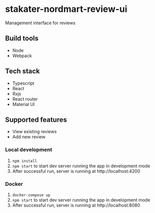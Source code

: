 # stakater-nordmart-review-ui
Management interface for reviews
 
## Build tools


- Node
- Webpack
## Tech stack

- Typescript
- React
- Rxjs
- React router
- Material UI

## Supported features

- View existing reviews
- Add new review

### Local development

1. `npm install`
2. `npm start` to start dev server running the app in development mode
2. After successful run, server is running at http://localhost:4200

### Docker
1. `docker-compose up`
2. `npm start` to start dev server running the app in development mode
3. After successful run, server is running at http://localhost:8080

